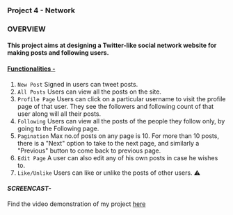 ### Project 4 - Network

### OVERVIEW 

#### This project aims at designing a Twitter-like social network website for making posts and following users.

#### <ins> Functionalities - </ins>
1) `New Post` Signed in users can tweet posts.
2) `All Posts` Users can view all the posts on the site. 
3) `Profile Page` Users can click on a particular username to visit the profile page of that user. They see the followers and following count of that user along will all their posts.
4) `Following` Users can view all the posts of the people they follow only, by going to the Following page.
5) `Pagination` Max no.of posts on any page is 10. For more than 10 posts, there is a "Next" option to take to the next page, and similarly a "Previous" button to come back to previous page.
6) `Edit Page` A user can also edit any of his own posts in case he wishes to.
7) `Like/Unlike` Users can like or unlike the posts of other users. ⚠️

#### *SCREENCAST-*
Find the video demonstration of my project [here](https://youtu.be/lP-WTSJA4to)
